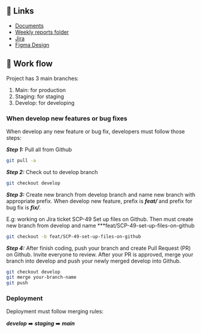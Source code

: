 ##  🔗 Links

- [Documents](https://stclairconnect-my.sharepoint.com/:f:/g/personal/w0761950_myscc_ca/Euc59zcGoy1JnVHuGJOG6TcBC6E72AB1T4pk1OzWSAeL1Q?e=VBQgv5)
- [Weekly reports folder](https://stclairconnect-my.sharepoint.com/:f:/g/personal/w0761950_myscc_ca/Eig8dgrPL7lGpoGcyRNbIQ0B-RVcrp4s8bR37Pn1QQatZQ?e=a0lUxg)
- [Jira](https://stclairproject.atlassian.net/jira/software/c/projects/SCP/boards/1/backlog)
- [Figma Design](https://www.figma.com/file/dk73K73RQ1iVSOen9iqvAx/St-clair?node-id=0%3A1&t=1RRyy8Sv8DtEx0EX-1)

## 🚨 Work flow

Project has 3 main branches:

1. Main: for production
2. Staging: for staging
4. Develop: for developing

### When develop new features or bug fixes

When develop any new feature or bug fix, developers must follow those steps:

***Step 1:***
Pull all from Github
```bash
git pull -a
```

***Step 2:***
Check out to develop branch
```bash
git checkout develop
```
***Step 3:***
Create new branch from develop branch and name new branch with appropriate prefix. When develop new feature, prefix is ***feat/*** and prefix for bug fix is ***fix/***.

E.g: working on Jira ticket SCP-49 Set up files on Github. Then must create new branch from develop and name ***feat/SCP-49-set-up-files-on-github
```bash
git checkout -b feat/SCP-49-set-up-files-on-github
```
***Step 4:***
After finish coding, push your branch and create Pull Request (PR) on Github. Invite everyone to review. After your PR is approved, merge your branch into develop and push your newly merged develop into Github.

```bash
git checkout develop
git merge your-branch-name
git push
```
### Deployment

Deployment must follow merging rules:

***develop***  ➡️  ***staging***  ➡️ ***main*** 
